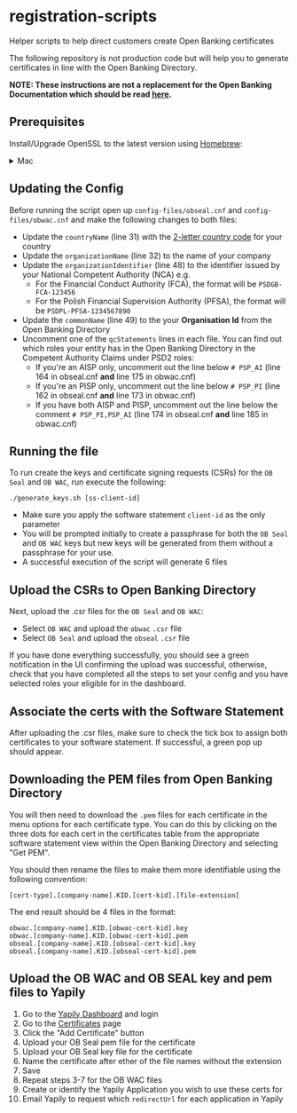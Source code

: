 # registration-scripts
Helper scripts to help direct customers create Open Banking certificates

The following repository is not production code but will help you to generate certificates in line with the Open Banking Directory. 

__NOTE: These instructions are not a replacement for the Open Banking Documentation which should be read [here](https://openbanking.atlassian.net/wiki/spaces/DZ/pages/1150124033/Directory+2.0+Technical+Overview+v1.5?preview=/1150124033/1731199716/OpenSSL%20eIDAS%20PSD2%20Certificate%20Signing%20Request%20Profiles%20Issue%202_3.pdf).__

## Prerequisites 

Install/Upgrade OpenSSL to the latest version using [Homebrew](https://brew.sh/):

<details>
<summary>Mac</summary>
    <code>
    brew install libressl
    </code>
    <br>OR<br>
    <code>
    brew upgrade libressl
    </code>
</details>

## Updating the Config

Before running the script open up `config-files/obseal.cnf` and `config-files/obwac.cnf` and make the following changes to both files:

- Update the `countryName` (line 31) with the [2-letter country code](https://www.nationsonline.org/oneworld/country_code_list.htm) for your country
- Update the `organizationName` (line 32) to the name of your company
- Update the `organizationIdentifier` (line 48) to the identifier issued by your National Competent Authority (NCA) e.g.
    - For the Financial Conduct Authority (FCA), the format will be `PSDGB-FCA-123456`
    - For the Polish Financial Supervision Authority (PFSA), the format will be `PSDPL-PFSA-1234567890`
- Update the `commonName` (line 49) to the your **Organisation Id** from the Open Banking Directory
- Uncomment one of the `qcStatements` lines in each file. You can find out which roles your entity has in the Open Banking Directory in the
Competent Authority Claims under PSD2 roles: 
    - If you're an AISP only, uncomment out the line below `# PSP_AI` (line 164 in obseal.cnf **and** line 175 in obwac.cnf)
    - If you're an PISP only, uncomment out the line below `# PSP_PI` (line 162 in obseal.cnf **and**  line 173 in obwac.cnf)
    - If you have both AISP and PISP, uncomment out the line below the comment `# PSP_PI,PSP_AI` (line 174 in obseal.cnf **and**  line 185 in obwac.cnf)

## Running the file

To run create the keys and certificate signing requests (CSRs) for the `OB Seal` and `OB WAC`, run execute the following:

```
./generate_keys.sh [ss-client-id]
```

- Make sure you apply the software statement `client-id` as the only parameter
- You will be prompted initially to create a passphrase for both the `OB Seal` and `OB WAC` keys but new keys will be generated from them without a 
passphrase for your use.
- A successful execution of the script will generate 6 files

## Upload the CSRs to Open Banking Directory

Next, upload the .csr files for the `OB Seal` and `OB WAC`:
- Select `OB WAC` and upload the `obwac` `.csr` file
- Select `OB Seal` and upload the `obseal` `.csr` file

If you have done everything successfully, you should see a green notification in the UI confirming the upload was successful, otherwise, check that
you have completed all the steps to set your config and you have selected roles your eligible for in the dashboard.

## Associate the certs with the Software Statement

After uploading the .csr files, make sure to check the tick box to assign both certificates to your software statement. If successful, a green pop up
should appear.


## Downloading the PEM files from Open Banking Directory

You will then need to download the `.pem` files for each certificate in the menu options for each certificate type. You can do this by clicking on the 
three dots for each cert in the certificates table from the appropriate software statement view within the Open Banking Directory and selecting "Get PEM". 

You should then rename the files to make them more identifiable using the following convention:

```
[cert-type].[company-name].KID.[cert-kid].[file-extension]
```

The end result should be 4 files in the format:

```
obwac.[company-name].KID.[obwac-cert-kid].key
obwac.[company-name].KID.[obwac-cert-kid].pem
obseal.[company-name].KID.[obseal-cert-kid].key
obseal.[company-name].KID.[obseal-cert-kid].pem
```

## Upload the OB WAC and OB SEAL key and pem files to Yapily

1. Go to the [Yapily Dashboard](https://dashboard.yapily.com/) and login
2. Go to the [Certificates](https://dashboard.yapily.com/#!certificates) page 
3. Click the "Add Certificate" button
4. Upload your OB Seal pem file for the certificate
5. Upload your OB Seal key file for the certificate 
6. Name the certificate after ether of the file names without the extension 
7. Save 
8. Repeat steps 3-7 for the OB WAC files
9. Create or identify the Yapily Application you wish to use these certs for
10. Email Yapily to request which `redirectUrl` for each application in Yapily

